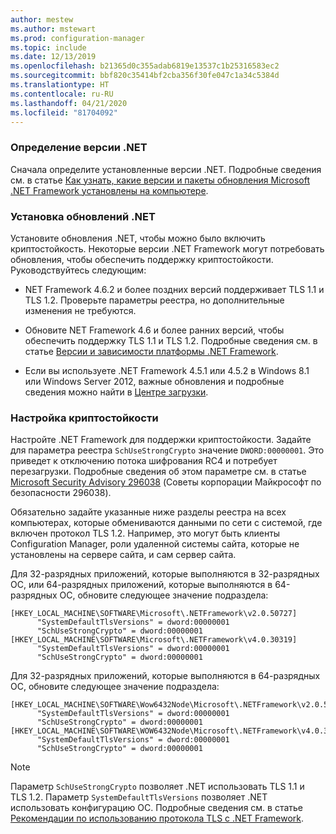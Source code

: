 ```yaml
---
author: mestew
ms.author: mstewart
ms.prod: configuration-manager
ms.topic: include
ms.date: 12/13/2019
ms.openlocfilehash: b21365d0c355adab6819e13537c1b25316583ec2
ms.sourcegitcommit: bbf820c35414bf2cba356f30fe047c1a34c5384d
ms.translationtype: HT
ms.contentlocale: ru-RU
ms.lasthandoff: 04/21/2020
ms.locfileid: "81704092"
---
```

<!-- ## Update and configure the .NET Framework to support TLS 1.2 Note: the heading in in the 2 articles (enable-tls-1-2-client & enable-tls-1-2-server) to better facilitate linking. -->

### <a name="determine-net-version"></a>Определение версии .NET

Сначала определите установленные версии .NET. Подробные сведения см. в статье [Как узнать, какие версии и пакеты обновления Microsoft .NET Framework установлены на компьютере](https://support.microsoft.com/help/318785/how-to-determine-which-versions-and-service-pack-levels-of-the-microso).

### <a name="install-net-updates"></a>Установка обновлений .NET

Установите обновления .NET, чтобы можно было включить криптостойкость. Некоторые версии .NET Framework могут потребовать обновления, чтобы обеспечить поддержку криптостойкости. Руководствуйтесь следующим:

- NET Framework 4.6.2 и более поздних версий поддерживает TLS 1.1 и TLS 1.2. Проверьте параметры реестра, но дополнительные изменения не требуются.

- Обновите NET Framework 4.6 и более ранних версий, чтобы обеспечить поддержку TLS 1.1 и TLS 1.2. Подробные сведения см. в статье [Версии и зависимости платформы .NET Framework](https://docs.microsoft.com/dotnet/framework/migration-guide/versions-and-dependencies).

- Если вы используете .NET Framework 4.5.1 или 4.5.2 в Windows 8.1 или Windows Server 2012, важные обновления и подробные сведения можно найти в [Центре загрузки](https://www.microsoft.com/download/details.aspx?id=42883).


### <a name="configure-for-strong-cryptography"></a>Настройка криптостойкости

Настройте .NET Framework для поддержки криптостойкости. Задайте для параметра реестра `SchUseStrongCrypto` значение `DWORD:00000001`. Это приведет к отключению потока шифрования RC4 и потребует перезагрузки. Подробные сведения об этом параметре см. в статье [Microsoft Security Advisory 296038](https://docs.microsoft.com/security-updates/SecurityAdvisories/2015/2960358) (Советы корпорации Майкрософт по безопасности 296038).

Обязательно задайте указанные ниже разделы реестра на всех компьютерах, которые обмениваются данными по сети с системой, где включен протокол TLS 1.2. Например, это могут быть клиенты Configuration Manager, роли удаленной системы сайта, которые не установлены на сервере сайта, и сам сервер сайта.

Для 32-разрядных приложений, которые выполняются в 32-разрядных ОС, или 64-разрядных приложений, которые выполняются в 64-разрядных ОС, обновите следующее значение подраздела:

``` Registry
[HKEY_LOCAL_MACHINE\SOFTWARE\Microsoft\.NETFramework\v2.0.50727]
      "SystemDefaultTlsVersions" = dword:00000001
      "SchUseStrongCrypto" = dword:00000001
[HKEY_LOCAL_MACHINE\SOFTWARE\Microsoft\.NETFramework\v4.0.30319]
      "SystemDefaultTlsVersions" = dword:00000001
      "SchUseStrongCrypto" = dword:00000001
```

Для 32-разрядных приложений, которые выполняются в 64-разрядных ОС, обновите следующее значение подраздела:

``` Registry
[HKEY_LOCAL_MACHINE\SOFTWARE\Wow6432Node\Microsoft\.NETFramework\v2.0.50727]
      "SystemDefaultTlsVersions" = dword:00000001
      "SchUseStrongCrypto" = dword:00000001
[HKEY_LOCAL_MACHINE\SOFTWARE\WOW6432Node\Microsoft\.NETFramework\v4.0.30319]
      "SystemDefaultTlsVersions" = dword:00000001
      "SchUseStrongCrypto" = dword:00000001
```

> [!Note]  
> Параметр `SchUseStrongCrypto` позволяет .NET использовать TLS 1.1 и TLS 1.2. Параметр `SystemDefaultTlsVersions` позволяет .NET использовать конфигурацию ОС. Подробные сведения см. в статье [Рекомендации по использованию протокола TLS с .NET Framework](https://docs.microsoft.com/dotnet/framework/network-programming/tls).
